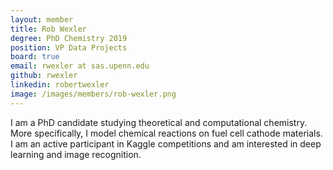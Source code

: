 ```yaml
---
layout: member
title: Rob Wexler
degree: PhD Chemistry 2019
position: VP Data Projects
board: true
email: rwexler at sas.upenn.edu
github: rwexler
linkedin: robertwexler
image: /images/members/rob-wexler.png
---
```

I am a PhD candidate studying theoretical and computational chemistry. More specifically, I model chemical reactions on fuel cell cathode materials. I am an active participant in Kaggle competitions and am interested in deep learning and image recognition.